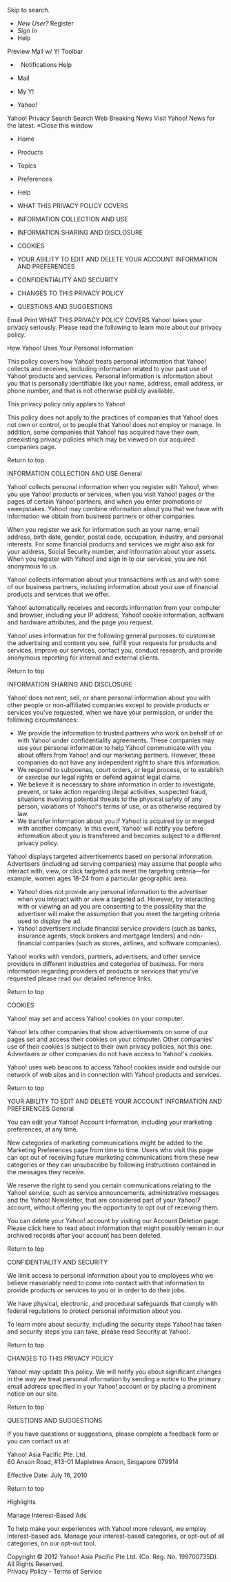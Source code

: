 Skip to search.

*   _New User?_ Register
*   _Sign In_
*   Help

Preview Mail w/ Y! Toolbar

*     Notifications Help
    
*   Mail
    
*   My Y!
*   Yahoo!

Yahoo! Privacy Search Search Web Breaking News Visit Yahoo! News for the latest. ×Close this window

*   Home
*   Products
*   Topics
*   Preferences
*   Help

*   WHAT THIS PRIVACY POLICY COVERS
*   INFORMATION COLLECTION AND USE
*   INFORMATION SHARING AND DISCLOSURE
*   COOKIES
*   YOUR ABILITY TO EDIT AND DELETE YOUR ACCOUNT INFORMATION AND PREFERENCES
*   CONFIDENTIALITY AND SECURITY
*   CHANGES TO THIS PRIVACY POLICY
*   QUESTIONS AND SUGGESTIONS

Email Print WHAT THIS PRIVACY POLICY COVERS Yahoo! takes your privacy seriously. Please read the following to learn more about our privacy policy.

How Yahoo! Uses Your Personal Information

This policy covers how Yahoo! treats personal information that Yahoo! collects and receives, including information related to your past use of Yahoo! products and services. Personal information is information about you that is personally identifiable like your name, address, email address, or phone number, and that is not otherwise publicly available.

This privacy policy only applies to Yahoo!

This policy does not apply to the practices of companies that Yahoo! does not own or control, or to people that Yahoo! does not employ or manage. In addition, some companies that Yahoo! has acquired have their own, preexisting privacy policies which may be viewed on our acquired companies page.

Return to top

INFORMATION COLLECTION AND USE General  

Yahoo! collects personal information when you register with Yahoo!, when you use Yahoo! products or services, when you visit Yahoo! pages or the pages of certain Yahoo! partners, and when you enter promotions or sweepstakes. Yahoo! may combine information about you that we have with information we obtain from business partners or other companies.

When you register we ask for information such as your name, email address, birth date, gender, postal code, occupation, industry, and personal interests. For some financial products and services we might also ask for your address, Social Security number, and information about your assets. When you register with Yahoo! and sign in to our services, you are not anonymous to us.

Yahoo! collects information about your transactions with us and with some of our business partners, including information about your use of financial products and services that we offer.

Yahoo! automatically receives and records information from your computer and browser, including your IP address, Yahoo! cookie information, software and hardware attributes, and the page you request.

Yahoo! uses information for the following general purposes: to customise the advertising and content you see, fulfill your requests for products and services, improve our services, contact you, conduct research, and provide anonymous reporting for internal and external clients.

Return to top

INFORMATION SHARING AND DISCLOSURE

Yahoo! does not rent, sell, or share personal information about you with other people or non-affiliated companies except to provide products or services you've requested, when we have your permission, or under the following circumstances:

*   We provide the information to trusted partners who work on behalf of or with Yahoo! under confidentiality agreements. These companies may use your personal information to help Yahoo! communicate with you about offers from Yahoo! and our marketing partners. However, these companies do not have any independent right to share this information.
*   We respond to subpoenas, court orders, or legal process, or to establish or exercise our legal rights or defend against legal claims.
*   We believe it is necessary to share information in order to investigate, prevent, or take action regarding illegal activities, suspected fraud, situations involving potential threats to the physical safety of any person, violations of Yahoo!'s terms of use, or as otherwise required by law.
*   We transfer information about you if Yahoo! is acquired by or merged with another company. In this event, Yahoo! will notify you before information about you is transferred and becomes subject to a different privacy policy.

Yahoo! displays targeted advertisements based on personal information. Advertisers (including ad serving companies) may assume that people who interact with, view, or click targeted ads meet the targeting criteria—for example, women ages 18-24 from a particular geographic area.

*   Yahoo! does not provide any personal information to the advertiser when you interact with or view a targeted ad. However, by interacting with or viewing an ad you are consenting to the possibility that the advertiser will make the assumption that you meet the targeting criteria used to display the ad.
*   Yahoo! advertisers include financial service providers (such as banks, insurance agents, stock brokers and mortgage lenders) and non-financial companies (such as stores, airlines, and software companies).

Yahoo! works with vendors, partners, advertisers, and other service providers in different industries and categories of business. For more information regarding providers of products or services that you've requested please read our detailed reference links.

Return to top

COOKIES

Yahoo! may set and access Yahoo! cookies on your computer.

Yahoo! lets other companies that show advertisements on some of our pages set and access their cookies on your computer. Other companies' use of their cookies is subject to their own privacy policies, not this one. Advertisers or other companies do not have access to Yahoo!'s cookies.

Yahoo! uses web beacons to access Yahoo! cookies inside and outside our network of web sites and in connection with Yahoo! products and services.

  

Return to top

YOUR ABILITY TO EDIT AND DELETE YOUR ACCOUNT INFORMATION AND PREFERENCES General

You can edit your Yahoo! Account Information, including your marketing preferences, at any time.

New categories of marketing communications might be added to the Marketing Preferences page from time to time. Users who visit this page can opt out of receiving future marketing communications from these new categories or they can unsubscribe by following instructions contained in the messages they receive.

We reserve the right to send you certain communications relating to the Yahoo! service, such as service announcements, administrative messages and the Yahoo! Newsletter, that are considered part of your Yahoo!7 account, without offering you the opportunity to opt out of receiving them.

You can delete your Yahoo! account by visiting our Account Deletion page. Please click here to read about information that might possibly remain in our archived records after your account has been deleted.

Return to top

CONFIDENTIALITY AND SECURITY

We limit access to personal information about you to employees who we believe reasonably need to come into contact with that information to provide products or services to you or in order to do their jobs.

We have physical, electronic, and procedural safeguards that comply with federal regulations to protect personal information about you.

To learn more about security, including the security steps Yahoo! has taken and security steps you can take, please read Security at Yahoo!.

Return to top

CHANGES TO THIS PRIVACY POLICY

Yahoo! may update this policy. We will notify you about significant changes in the way we treat personal information by sending a notice to the primary email address specified in your Yahoo! account or by placing a prominent notice on our site.

Return to top

QUESTIONS AND SUGGESTIONS

If you have questions or suggestions, please complete a feedback form or you can contact us at:

Yahoo! Asia Pacific Pte. Ltd.  
60 Anson Road, #13-01 Mapletree Anson, Singapore 079914

Effective Date: July 16, 2010

Return to top

Highlights

Manage Interest-Based Ads  

To help make your experiences with Yahoo! more relevant, we employ interest-based ads. Manage your interest-based categories, or opt-out of all categories, on our opt-out tool.

Copyright © 2012 Yahoo! Asia Pacific Pte Ltd. (Co. Reg. No. 199700735D). All Rights Reserved.  
Privacy Policy - Terms of Service